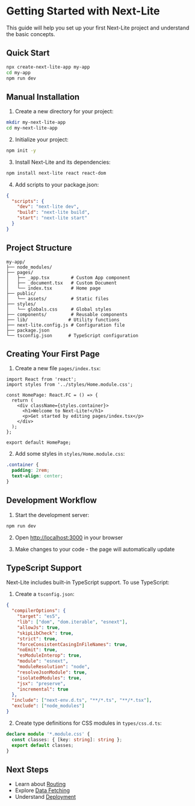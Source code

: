# Getting Started with Next-Lite

This guide will help you set up your first Next-Lite project and understand the basic concepts.

## Quick Start

```bash
npx create-next-lite-app my-app
cd my-app
npm run dev
```

## Manual Installation

1. Create a new directory for your project:
```bash
mkdir my-next-lite-app
cd my-next-lite-app
```

2. Initialize your project:
```bash
npm init -y
```

3. Install Next-Lite and its dependencies:
```bash
npm install next-lite react react-dom
```

4. Add scripts to your package.json:
```json
{
  "scripts": {
    "dev": "next-lite dev",
    "build": "next-lite build",
    "start": "next-lite start"
  }
}
```

## Project Structure

```
my-app/
├── node_modules/
├── pages/
│   ├── _app.tsx        # Custom App component
│   ├── _document.tsx   # Custom Document
│   └── index.tsx       # Home page
├── public/
│   └── assets/         # Static files
├── styles/
│   └── globals.css     # Global styles
├── components/         # Reusable components
├── lib/               # Utility functions
├── next-lite.config.js # Configuration file
├── package.json
└── tsconfig.json      # TypeScript configuration
```

## Creating Your First Page

1. Create a new file `pages/index.tsx`:
```tsx
import React from 'react';
import styles from '../styles/Home.module.css';

const HomePage: React.FC = () => {
  return (
    <div className={styles.container}>
      <h1>Welcome to Next-Lite!</h1>
      <p>Get started by editing pages/index.tsx</p>
    </div>
  );
};

export default HomePage;
```

2. Add some styles in `styles/Home.module.css`:
```css
.container {
  padding: 2rem;
  text-align: center;
}
```

## Development Workflow

1. Start the development server:
```bash
npm run dev
```

2. Open [http://localhost:3000](http://localhost:3000) in your browser

3. Make changes to your code - the page will automatically update

## TypeScript Support

Next-Lite includes built-in TypeScript support. To use TypeScript:

1. Create a `tsconfig.json`:
```json
{
  "compilerOptions": {
    "target": "es5",
    "lib": ["dom", "dom.iterable", "esnext"],
    "allowJs": true,
    "skipLibCheck": true,
    "strict": true,
    "forceConsistentCasingInFileNames": true,
    "noEmit": true,
    "esModuleInterop": true,
    "module": "esnext",
    "moduleResolution": "node",
    "resolveJsonModule": true,
    "isolatedModules": true,
    "jsx": "preserve",
    "incremental": true
  },
  "include": ["next-env.d.ts", "**/*.ts", "**/*.tsx"],
  "exclude": ["node_modules"]
}
```

2. Create type definitions for CSS modules in `types/css.d.ts`:
```typescript
declare module '*.module.css' {
  const classes: { [key: string]: string };
  export default classes;
}
```

## Next Steps

- Learn about [Routing](./routing.md)
- Explore [Data Fetching](./data-fetching.md)
- Understand [Deployment](./deployment.md)
